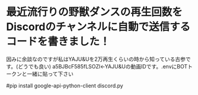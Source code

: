 # 最近流行りの野獣ダンスの再生回数をDiscordのチャンネルに自動で送信するコードを書きました！
因みに余談なのですが私はYAJU&Uを2万再生くらいの時から知っている古参です。(どうでも良い)
a5BJBcF585fLSOZl←YAJU&Uの動画IDです。.envにBOTトークンと一緒に貼って下さい

#pip install google-api-python-client discord.py